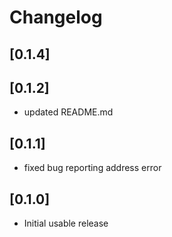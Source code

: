 # Changelog

## [0.1.4]
## [0.1.2]
- updated README.md

## [0.1.1]
- fixed bug reporting address error

## [0.1.0]
- Initial usable release